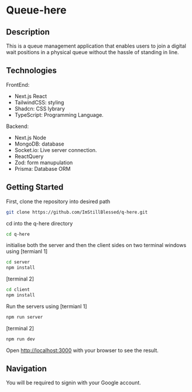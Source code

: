 # Queue-here

## Description

This is a queue management application that enables users to join a digital wait positions in a physical queue without the hassle of standing in line.

## Technologies

FrontEnd:

- Next.js React
- TailwindCSS: styling
- Shadcn: CSS lybrary
- TypeScript: Programming Language.

Backend:

- Next.js Node
- MongoDB: database
- Socket.io: Live server connection.
- ReactQuery
- Zod: form manupulation
- Prisma: Database ORM

## Getting Started

First, clone the repository into desired path

```bash
git clone https://github.com/ImStillBlessed/q-here.git
```

cd into the q-here directory

```bash
cd q-here
```

initialise both the server and then the client sides on two terminal windows using
[termianl 1]

```bash
cd server
npm install
```

[terminal 2]

```bash
cd client
npm install
```

Run the servers using
[termianl 1]

```bash
npm run server
```

[terminal 2]

```bash
npm run dev
```

Open [http://localhost:3000](http://localhost:3000) with your browser to see the result.

## Navigation

You will be required to signin with your Google account.

